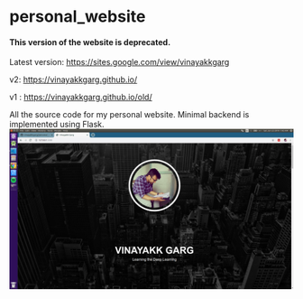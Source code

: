 # personal_website

#### This version of the website is deprecated.

Latest version: https://sites.google.com/view/vinayakkgarg

v2: https://vinayakkgarg.github.io/

v1 : https://vinayakkgarg.github.io/old/

All the source code for my personal website. Minimal backend is implemented using Flask.
![home_page](https://github.com/vinayakkgarg/personal_website/blob/master/home.png?raw=true)
